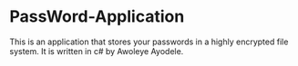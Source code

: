 # PassWord-Application
This is an application that stores your passwords in a highly encrypted file system. It is written in c# by Awoleye Ayodele.
